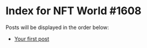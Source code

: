 # Index for NFT World #1608
Posts will be displayed in the order below:

- [Your first post](./001-first.md)


